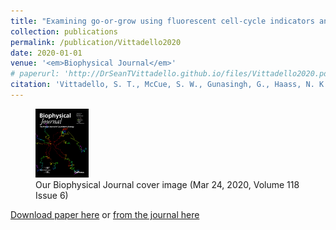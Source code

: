 ```yaml
---
title: "Examining go-or-grow using fluorescent cell-cycle indicators and cell-cycle-inhibiting drugs"
collection: publications
permalink: /publication/Vittadello2020
date: 2020-01-01
venue: '<em>Biophysical Journal</em>'
# paperurl: 'http://DrSeanTVittadello.github.io/files/Vittadello2020.pdf'
citation: 'Vittadello, S. T., McCue, S. W., Gunasingh, G., Haass, N. K., and Simpson, M. J. Examining go-or-grow using fluorescent cell-cycle indicators and cell-cycle-inhibiting drugs. <em>Biophysical Journal</em>, 2020, <strong>118</strong>, 1243-1247.'
---
```

<figure>
  <img alt="Cover image" src="/images/BJcover.jpg" style="width:20%"><br>
  <figcaption>Our Biophysical Journal cover image (Mar 24, 2020, Volume 118 Issue 6)</figcaption>
</figure>

[Download paper here](http://DrSeanTVittadello.github.io/files/Vittadello2020.pdf) or [from the journal here](https://www.sciencedirect.com/science/article/pii/S0006349520301119)
